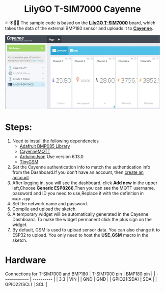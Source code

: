 <h1 align = "center">LilyGO T-SIM7000 Cayenne</h1>

💦 ☀💨🌹 The sample code is based on the **[LilyGO T-SIM7000](https://www.aliexpress.com/item/4000542688096.html)** board, which takes the data of the external BMP180 sensor and uploads it to **[Cayenne](https://cayenne.mydevices.com/)**.

![](../../Historical/Image/cayenne.jpg)


# Steps:
1. Need to install the following dependencies
     - [Adafruit BMP085 Library](https://github.com/adafruit/Adafruit-BMP085-Library)
     - [CayenneMQTT](https://github.com/myDevicesIoT/Cayenne-MQTT-Arduino)
     - [ArduinoJson](https://github.com/bblanchon/ArduinoJson) Use version 6.13.0
     - [TinyGSM](https://github.com/vshymanskyy/TinyGSM)
2. Set the Cayenne authentication info to match the authentication info from the Dashboard.If you don't have an account, then [create an account](https://accounts.mydevices.com/auth/realms/cayenne/login-actions/registration?client_id=cayenne-web-app&tab_id=01AaoLwmlng)
3. After logging in, you will see the dashboard, click **Add new** in the upper left,Choose **Generic ESP8266**,Then you can see the MQTT username, password and ID you need to use,Replace it with the definition in `main.cpp`
4. Set the network name and password.
5. Compile and upload the sketch.
6. A temporary widget will be automatically generated in the Cayenne Dashboard. To make the widget permanent click the plus sign on the widget.
7. By default, GSM is used to upload sensor data. You can also change it to ESP32 to upload. You only need to host the **USE_GSM** macro in the sketch.

# Hardware
Connections for T-SIM7000 and BMP180
| T-SIM7000 pin | BMP180 pin |
| ------------- | ---------- |
| 3.3           | VIN        |
| GND           | GND        |
| GPIO21(SDA)   | SDA        |
| GPIO22(SCL)   | SCL        |






